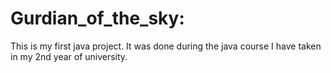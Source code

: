 # Gurdian_of_the_sky:
This is my first java project. It was done during the java course I have taken in my 2nd year of university.
